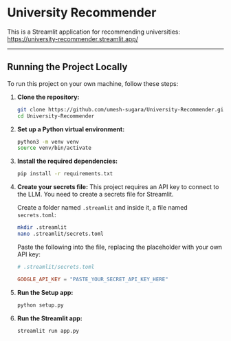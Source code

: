 # University Recommender

This is a Streamlit application for recommending universities:  https://university-recommender.streamlit.app/

---

## Running the Project Locally

To run this project on your own machine, follow these steps:

1.  **Clone the repository:**
    ```bash
    git clone https://github.com/umesh-sugara/University-Recommender.git
    cd University-Recommender
    ```

2.  **Set up a Python virtual environment:**
    ```bash
    python3 -m venv venv
    source venv/bin/activate
    ```

3.  **Install the required dependencies:**
    ```bash
    pip install -r requirements.txt
    ```

4.  **Create your secrets file:**
    This project requires an API key to connect to the LLM. You need to create a secrets file for Streamlit.

    Create a folder named `.streamlit` and inside it, a file named `secrets.toml`:
    ```bash
    mkdir .streamlit
    nano .streamlit/secrets.toml
    ```
    Paste the following into the file, replacing the placeholder with your own API key:
    ```toml
    # .streamlit/secrets.toml

    GOOGLE_API_KEY = "PASTE_YOUR_SECRET_API_KEY_HERE"
    ```
5.  **Run the Setup app:**
    ```bash
    python setup.py
    ```
6.  **Run the Streamlit app:**
    ```bash
    streamlit run app.py
    ```
